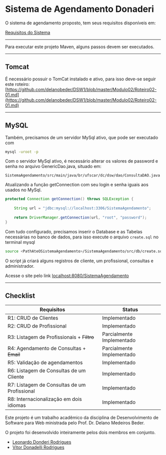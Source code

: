 # Sistema de Agendamento Donaderi

O sistema de agendamento proposto, tem seus requisitos disponíveis em: 

[Requisitos do Sistema](https://www.github.com/Donderileo/DSW1/SistemaAgendamento/Requisitos-C1.pdf)


----

Para executar este projeto Maven, alguns passos devem ser executados.

----


## Tomcat 

É necessário possuir o TomCat instalado e ativo, para isso deve-se seguir este roteiro: [https://github.com/delanobeder/DSW1/blob/master/Modulo02/Roteiro02-01.md](https://github.com/delanobeder/DSW1/blob/master/Modulo02/Roteiro02-01.md)

----

## MySQL

Também, precisamos de um servidor MySql ativo, que pode ser executado com

```bash
mysql -uroot -p
```

Com o servidor MySql ativo, é necessário alterar os valores de password e senha no arquivo GenericDao.java, situado em:
    
    SistemaAgendamento/src/main/java/br/ufscar/dc/dsw/dao/ConsultaDAO.java

Atualizando a função getConnection com seu login e senha iguais aos usados no MySql.

```java
protected Connection getConnection() throws SQLException {
    
    String url = "jdbc:mysql://localhost:3306/SistemaAgendamento";
    
    return DriverManager.getConnection(url, "root", "password");
}
```

Com tudo configurado, precisamos inserir o Database e as Tabelas necessárias no banco de dados, para isso execute o arquivo `create.sql` no terminal mysql

```bash
source <PathAteOSistemaAgendamento>/SistemaAgendamento/src/db/create.sql
```

O script já criará alguns registros de cliente, um profissional, consultas e administrador.


Acesse o site pelo link [localhost:8080/SistemaAgendamento](localhost:8080/SistemaAgendamento)

----

## Checklist 

| Requisitos | Status |
| ------------- | ------------- |
| R1: CRUD de Clientes | Implementado |
| R2: CRUD de Profissional | Implementado |
| R3: Listagem de Profissionais + ~~Filtro~~ | Parcialmente Implementado |
| R4: Agendamento de Consultas + ~~Email~~ | Parcialmente Implementado |
| R5: Validação de agendamentos | Implementado |
| R6: Listagem de Consultas de um Cliente | Implementado |
| R7: Listagem de Consultas de um Profissional| Implementado |
| R8: Internacionalização em dois idiomas | Implementado |


Este projeto é um trabalho acadêmico da disciplina de Desenvolvimento de Software para Web ministrada pelo Prof. Dr. Delano Medeiros Beder.

O projeto foi desenvolvido inteiramente pelos dois membros em conjunto.

* [Leonardo Donderi Rodrigues](https://github.com/Donderileo) 
* [Vitor Donadelli Rodrigues](https://github.com/VitorDonadelli)


